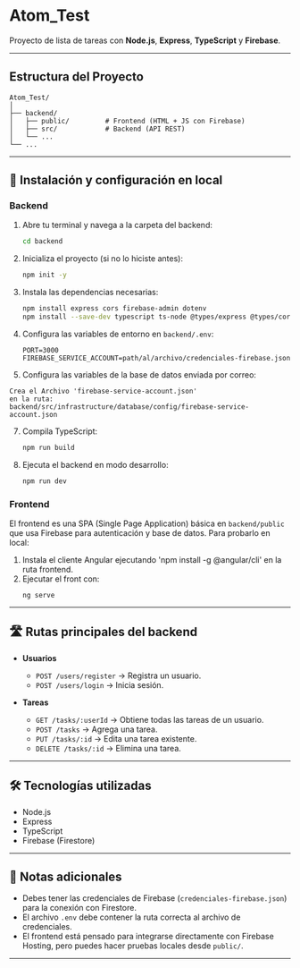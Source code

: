 # Atom_Test

Proyecto de lista de tareas con **Node.js**, **Express**, **TypeScript** y **Firebase**.

---

## Estructura del Proyecto

```
Atom_Test/
│
├── backend/
│   ├── public/         # Frontend (HTML + JS con Firebase)
│   ├── src/            # Backend (API REST)
│   └── ...
└── ...
```

---

## 🚀 Instalación y configuración en local

### Backend

1. Abre tu terminal y navega a la carpeta del backend:
   ```bash
   cd backend
   ```
2. Inicializa el proyecto (si no lo hiciste antes):
   ```bash
   npm init -y
   ```
3. Instala las dependencias necesarias:
   ```bash
   npm install express cors firebase-admin dotenv
   npm install --save-dev typescript ts-node @types/express @types/cors
   ```
4. Configura las variables de entorno en `backend/.env`:
   ```
   PORT=3000
   FIREBASE_SERVICE_ACCOUNT=path/al/archivo/credenciales-firebase.json
   ```
5. Configura las variables de la base de datos enviada por correo:
```
Crea el Archivo 'firebase-service-account.json'
en la ruta:
backend/src/infrastructure/database/config/firebase-service-account.json
```

7. Compila TypeScript:
   ```bash
   npm run build
   ```
6. Ejecuta el backend en modo desarrollo:
   ```bash
   npm run dev
   ```

### Frontend

El frontend es una SPA (Single Page Application) básica en `backend/public` que usa Firebase para autenticación y base de datos. Para probarlo en local:

1. Instala el cliente Angular ejecutando 'npm install -g @angular/cli' en la ruta frontend.
2. Ejecutar el front con:
   ```
   ng serve
   ```

---

## 🛣️ Rutas principales del backend

- **Usuarios**
  - `POST /users/register` → Registra un usuario.
  - `POST /users/login` → Inicia sesión.

- **Tareas**
  - `GET /tasks/:userId` → Obtiene todas las tareas de un usuario.
  - `POST /tasks` → Agrega una tarea.
  - `PUT /tasks/:id` → Edita una tarea existente.
  - `DELETE /tasks/:id` → Elimina una tarea.

---

## 🛠️ Tecnologías utilizadas

- Node.js
- Express
- TypeScript
- Firebase (Firestore)

---

## 🙌 Notas adicionales

- Debes tener las credenciales de Firebase (`credenciales-firebase.json`) para la conexión con Firestore.
- El archivo `.env` debe contener la ruta correcta al archivo de credenciales.
- El frontend está pensado para integrarse directamente con Firebase Hosting, pero puedes hacer pruebas locales desde `public/`.

---
